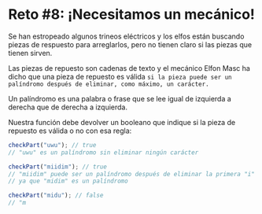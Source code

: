# Reto #8: ¡Necesitamos un mecánico!

Se han estropeado algunos trineos eléctricos y los elfos están buscando piezas de respuesto para arreglarlos, pero no tienen claro si las piezas que tienen sirven.

Las piezas de repuesto son cadenas de texto y el mecánico Elfon Masc ha dicho que una pieza de repuesto es válida `si la pieza puede ser un palíndromo después de eliminar, como máximo, un carácter.`

Un palíndromo es una palabra o frase que se lee igual de izquierda a derecha que de derecha a izquierda.

Nuestra función debe devolver un booleano que indique si la pieza de repuesto es válida o no con esa regla:

```js
checkPart("uwu"); // true
// "uwu" es un palíndromo sin eliminar ningún carácter

checkPart("miidim"); // true
// "miidim" puede ser un palíndromo después de eliminar la primera "i"
// ya que "midim" es un palíndromo

checkPart("midu"); // false
// "m
```
